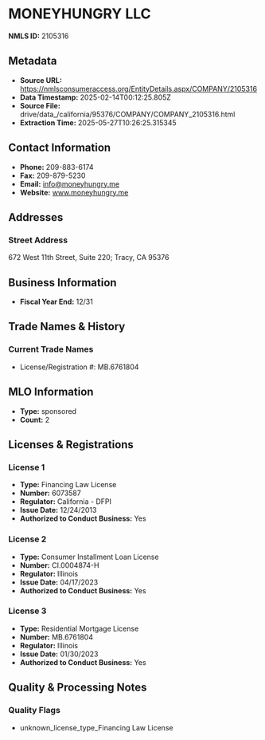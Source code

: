 # MONEYHUNGRY LLC

**NMLS ID:** 2105316

## Metadata
- **Source URL:** https://nmlsconsumeraccess.org/EntityDetails.aspx/COMPANY/2105316
- **Data Timestamp:** 2025-02-14T00:12:25.805Z
- **Source File:** drive/data_/california/95376/COMPANY/COMPANY_2105316.html
- **Extraction Time:** 2025-05-27T10:26:25.315345

## Contact Information
- **Phone:** 209-883-6174
- **Fax:** 209-879-5230
- **Email:** info@moneyhungry.me
- **Website:** www.moneyhungry.me

## Addresses
### Street Address
672 West 11th Street, Suite 220; Tracy, CA 95376

## Business Information
- **Fiscal Year End:** 12/31

## Trade Names & History
### Current Trade Names
- License/Registration #: MB.6761804

## MLO Information
- **Type:** sponsored
- **Count:** 2

## Licenses & Registrations

### License 1
- **Type:** Financing Law License
- **Number:** 6073587
- **Regulator:** California - DFPI
- **Issue Date:** 12/24/2013
- **Authorized to Conduct Business:** Yes

### License 2
- **Type:** Consumer Installment Loan License
- **Number:** CI.0004874-H
- **Regulator:** Illinois
- **Issue Date:** 04/17/2023
- **Authorized to Conduct Business:** Yes

### License 3
- **Type:** Residential Mortgage License
- **Number:** MB.6761804
- **Regulator:** Illinois
- **Issue Date:** 01/30/2023
- **Authorized to Conduct Business:** Yes

## Quality & Processing Notes
### Quality Flags
- unknown_license_type_Financing Law License
